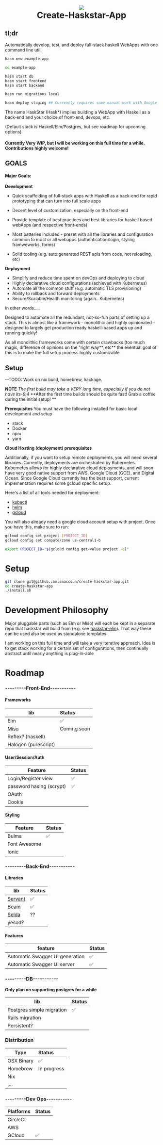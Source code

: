 <h1 align="center">
  <img src="./logo.png"/><br>
  Create-Haskstar-App 
</h1>



## tl;dr


Automatically develop, test, and deploy full-stack haskell WebApps with one command line util!

```bash
hasm new example-app

cd example-app

hasm start db
hasm start frontend
hasm start backend

hasm run migrations local

hasm deploy staging ## Currently requires some manual work with Google Cloud prior 
```

The name HaskStar (Hask*) implies building a WebApp with Haskell as a back-end and your choice of front-end, devops, etc.

(Default stack is Haskell/Elm/Postgres, but see roadmap for upcoming options)

#### Currently Very WIP, but I will be working on this full time for a while. Contributions highly welcome!


## GOALS

#### Major Goals:

**Development**
- Quick scaffolding of full-stack apps with Haskell as a back-end for rapid prototyping that can turn into full scale apps

- Decent level of customization, especially on the front-end
- Provide template of best practices and best libraries for haskell based webApps (and respective front-ends)
- Most batteries included - preset with all the libraries and configuration common to most or all webapps (authentication/login, styling framweworks, forms)
- Solid tooling (e.g. auto generated REST apis from code, hot reloading, etc)

**Deployment**
- Simplify and reduce time spent on devOps and deploying to cloud
- Highly declarative cloud configurations (achieved with Kubernetes)
- Automate all the common stuff (e.g. automatic TLS provisioning)
- Ability to rollback and forward deployments
- Secure/Scalable/Health monitoring (again...Kubernetes)

In other words.....

Designed to automate all the redundant, not-so-fun parts of setting up a stack.
This is almost like a framework - monolithic and highly opinionated - 
designed to largely get production ready haskell-based apps up and running quickly!

As all monolithic frameworks come with certain drawbacks (too much magic, difference of opinions on the "right way**, etc**
the eventual goal of this is to make the full setup process highly customizable.


## Setup

--TODO: Work on nix build, homebrew, hackage.


**NOTE** *The first build may take a VERY long time, especially if you do not have lts-9.4*
**After the first time builds should be quite fast! Grab a coffee during the initial setup! **

**Prerequisites**
You must have the following installed for basic local development and setup

- stack
- Docker
- npm
- yarn

**Cloud Hosting (deployment) prerequisites**

Additionally, if you want to setup remote deployments, you will need several libraries.
Currently, deployments are orchestrated by Kubernetes. Kubernetes allows for highly declarative cloud deployments, and will soon have very good native support from AWS, Google Cloud (GCE), and Digital Ocean.
Since Google Cloud currently has the best support, current implementation requires some gcloud specific setup. 

Here's a list of all tools needed for deployment:

- [kubectl](https://kubernetes.io/docs/tasks/tools/install-kubectl/) 
- [helm](https://docs.helm.sh/using_helm/#installing-helm)
- [gcloud](https://cloud.google.com/sdk/downloads) 

You will also already need a google cloud account setup with project. Once you have this, make sure to run:

```bash
gcloud config set project [PROJECT_ID]
gcloud config set compute/zone us-central1-b

export PROJECT_ID="$(gcloud config get-value project -q)"
```




# Setup

```bash
git clone git@github.com:smaccoun/create-haskstar-app.git
cd create-haskstar-app
./install.sh
```

# Development Philosophy

Major pluggable parts (such as Elm or Miso) will each be kept in a separate repo
that haskstar will build from (e.g. see [haskstar-elm](https://github.com/smaccoun/haskstar-elm)). 
That way these can be used also be used as standalone templates

I am working on this full time and will take a very iterative approach. 
Idea is to get stack working for a certain set of configurations, then continually abstract until nearly anything is plug-in-able



# Roadmap

### ---------Front-End-----------

#### Frameworks
|   lib    | Status   |
|----------|:---------|
| Elm      |   ✅ 
| [Miso](https://github.com/dmjio/miso)  | Coming soon |
| Reflex? (haskell)    |          |
| Halogen (purescript)    |          |


#### User/Session/Auth

|   Feature | Status   |
|----------|:---------|
| Login/Register view |     ✅      |
| password hasing (scrypt) |   ✅    |
| OAuth     |      |
| Cookie    |      |

#### Styling

|   Feature | Status   |
|----------|:---------|
| Bulma |     ✅      |
| Font Awesome |      |
| Ionic |      |

### ---------Back-End-----------

#### Libraries
| lib                                                    | Status      |
|--------------------------------------------------------|-------------|
| [Servant](https://hackage.haskell.org/package/servant) | ✅          |
| [Beam](https://tathougies.github.io/beam/)             | ✅          |
| [Selda](https://selda.link/)   |  ?? 
| yesod?                                                 |             |

#### Features
| feature                          | Status      |
|--------------------------------------------------------|-------------|
| Automatic Swagger UI generation  | ✅          |
| Automatic Swagger UI server      | ✅          |




### ---------DB-----------

**Only plan on supporting postgres for a while**

|   lib    | Status   |
|----------|:---------|
| Postgres simple migration |  ✅ |
| Rails migration |          |
| Persistent? |          |


### Distribution

|   Type   | Status   |
|----------|:---------|
| OSX Binary     |   ✅     |
| Homebrew | In progress   |
| Nix      |      |
| ....     |      |

### ---------Dev Ops-----------

|   Platforms | Status   |
|----------|:---------|
| CircleCI |          |
| AWS      |       |
| GCloud   |    ✅   |

